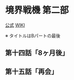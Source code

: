 # 境界戦機 第二部

[公式](https://www.kyoukai-senki.net/) 
[WIKI](https://ja.wikipedia.org/wiki/%E5%A2%83%E7%95%8C%E6%88%A6%E6%A9%9F) 

※ タイトルはBパートの最後

## 第十四話「8ヶ月後」

## 第十五話「再会」
